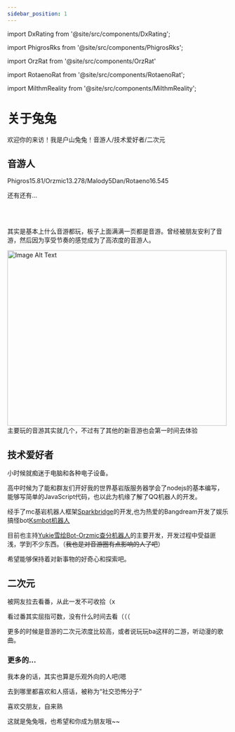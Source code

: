 ```yaml
---
sidebar_position: 1
---
```




import DxRating from '@site/src/components/DxRating';

import PhigrosRks from '@site/src/components/PhigrosRks';

import OrzRat from '@site/src/components/OrzRat'

import RotaenoRat from '@site/src/components/RotaenoRat';

import MilthmReality from '@site/src/components/MilthmReality';

# 关于兔兔

欢迎你的来访！我是户山兔兔！音游人/技术爱好者/二次元

## 音游人



Phigros15.81/Orzmic13.278/Malody5Dan/Rotaeno16.545

还有还有...


<PhigrosRks value="15.81" />

<br />

<OrzRat value="13.278" />

<br />

<RotaenoRat value={16.545} />

<MilthmReality score="11.60" stars={2} />

<DxRating/>

其实是基本上什么音游都玩，板子上面满满一页都是音游。曾经被朋友安利了音游，然后因为享受节奏的感觉成为了高浓度的音游人。


<!-- <img src="../docs/phi.jpg" alt="Image Alt Text" width="420" height="800" />

<img src="../docs/orz.jpg" alt="Image Alt Text" width="500" height="800" />
<img src="../docs/mai.jpg" alt="Image Alt Text" width="1200" height="600" />
<img src="../docs/pjsk.jpg" alt="Image Alt Text" width="650" height="470" />

 -->
 <img src="../docs/pad.jpg" alt="Image Alt Text" width="500" height="400" />
主要玩的音游其实就几个，不过有了其他的新音游也会第一时间去体验

## 技术爱好者

小时候就痴迷于电脑和各种电子设备。

高中时候为了能和群友们开好我的世界基岩版服务器学会了nodejs的基本编写，能够写简单的JavaScript代码，也以此为机缘了解了QQ机器人的开发。

经手了mc基岩机器人框架[Sparkbridge](http://sparkbridge.cn)的开发,也为热爱的Bangdream开发了娱乐搞怪bot[Ksmbot机器人](http://ksmbot.top)

目前也主持[Yukie雪绘Bot-Orzmic查分机器人](http://yukiebot.top)的主要开发，开发过程中受益匪浅，学到不少东西。（~~我也是对音游圈有点影响的人了吧~~）

希望能够保持着对新事物的好奇心和探索吧。

## 二次元

被网友拉去看番，从此一发不可收拾（x

看过番其实屈指可数，没有什么时间去看（（（

更多的时候是音游的二次元浓度比较高，或者说玩玩ba这样的二游，听动漫的歌曲。

### 更多的...

我本身的话，其实也算是乐观外向的人吧(嗯

去到哪里都喜欢和人搭话，被称为“社交恐怖分子”

喜欢交朋友，自来熟

这就是兔兔哦，也希望和你成为朋友哦~~

